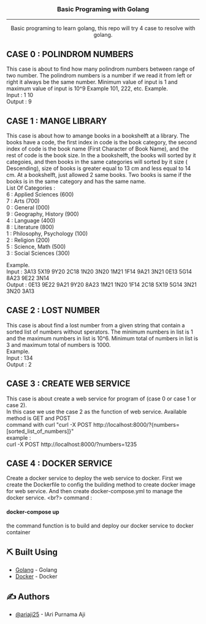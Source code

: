 
<h3 align="center">Basic Programing with Golang</h3>

---

<p align="center"> Basic programing to learn golang, this repo will try 4 case to resolve with golang.
    <br> 
</p>

## CASE 0 : POLINDROM NUMBERS
  This case is about to find how many polindrom numbers between range of two number. The polindrom numbers is a number if we read it from left or right it
  always be the same number. Minimum value of input is 1 and maximum value of input is 10^9 Example 101, 222, etc. 
  Example.<br/>
  Input : 1 10<br/>
  Output : 9<br/>

## CASE 1 : MANGE LIBRARY 
  This case is about how to amange books in a bookshelft at a library. The books have a code, the first index in code is the book category, the second index of
  code is the book name (First Character of Book Name), and the rest of code is the book size. In the a bookshelft, the books will sorted by it categoies, and then
  books in the same categories will sorted by it size ( Descending), size of books is greater equal to 13 cm and less equal to 14 cm. At a bookshelft, just allowed 2 same books. Two books is same if the books is in the same category and has the same name. 
  <br/>
  List Of Categories :<br/>
  6 : Applied Sciences (600) <br/>
  7 : Arts (700) <br/>
  0 : General (000)<br/>
  9 : Geography, History (900)<br/>
  4 : Language (400)<br/>
  8 : Literature (800)<br/>
  1 : Philosophy, Psychology (100)<br/>
  2 : Religion (200)<br/>
  5 : Science, Math (500)<br/>
  3 : Social Sciences (300)<br/>

  Example.<br/>
  Input : 3A13 5X19 9Y20 2C18 1N20 3N20 1M21 1F14 9A21 3N21 0E13 5G14 8A23 9E22 3N14<br>
  Output : 0E13 9E22 9A21 9Y20 8A23 1M21 1N20 1F14 2C18 5X19 5G14 3N21 3N20 3A13

## CASE 2 : LOST NUMBER
  This case is about find a lost number from a given string that contain a sorted list of numbers without sperators. 
  The minimum numbers in list is 1 and the maximum numbers in list is 10^6. Minimum total of numbers in list is 3 and maximum total of numbers is 1000.
  <br/>
  Example.<br/>
  Input : 134<br/>
  Output : 2<br/>

## CASE 3 : CREATE WEB SERVICE
  This case is about create a web service for program of (case 0 or case 1 or case 2).<br/>
  In this case we use the case 2 as the function of web service. Available method is GET and POST
  <br/>
  command with curl "curl -X POST http://localhost:8000/?{numbers=[sorted_list_of_numbers]}"<br/>
  example : <br/>
  curl -X POST http://localhost:8000/?numbers=1235 <br/>

## CASE 4 : DOCKER SERVICE
  Create a docker service to deploy the web service to docker. First we create the Dockerfile to config the building method to create docker image for web service.
  And then create docker-compose.yml to manage the docker service. <br?>
  command : <br/>
  #### docker-compose up
  the command function is to build and deploy our docker service to docker container

## ⛏️ Built Using <a name = "built_using"></a>

- [Golang](https://www.golang.org/) - Golang
- [Docker](https://www.docker.com/) - Docker

## ✍️ Authors <a name = "authors"></a>

- [@ariaji25](https://github.com/ariaji25) - IAri Purnama Aji
